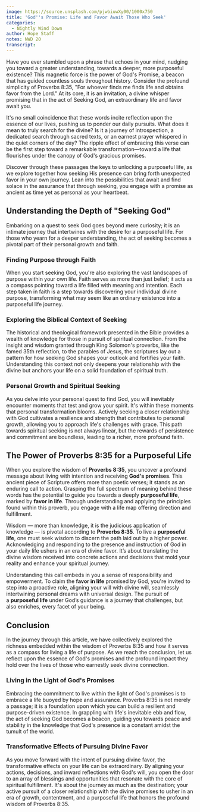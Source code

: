 ```yaml
---
image: https://source.unsplash.com/pjwbiuwXy00/1000x750
title: 'God''s Promise: Life and Favor Await Those Who Seek'
categories:
  - Nightly Wind Down
author: Hope Staff
notes: NWD 20
transcript:
---
```

Have you ever stumbled upon a phrase that echoes in your mind, nudging you toward a greater understanding, towards a deeper, more purposeful existence? This magnetic force is the power of God's Promise, a beacon that has guided countless souls throughout history. Consider the profound simplicity of Proverbs 8:35, "For whoever finds me finds life and obtains favor from the Lord." At its core, it is an invitation, a divine whisper promising that in the act of Seeking God, an extraordinary life and favor await you.

It's no small coincidence that these words incite reflection upon the essence of our lives, pushing us to ponder our daily pursuits. What does it mean to truly search for the divine? Is it a journey of introspection, a dedicated search through sacred texts, or an earnest prayer whispered in the quiet corners of the day? The ripple effect of embracing this verse can be the first step toward a remarkable transformation—toward a life that flourishes under the canopy of God's gracious promises.

Discover through these passages the keys to unlocking a purposeful life, as we explore together how seeking His presence can bring forth unexpected favor in your own journey. Lean into the possibilities that await and find solace in the assurance that through seeking, you engage with a promise as ancient as time yet as personal as your heartbeat.

## **Understanding the Depth of "Seeking God"**

Embarking on a quest to seek God goes beyond mere curiosity; it is an intimate journey that intertwines with the desire for a purposeful life. For those who yearn for a deeper understanding, the act of seeking becomes a pivotal part of their personal growth and faith.

### **Finding Purpose through Faith**

When you start seeking God, you're also exploring the vast landscapes of purpose within your own life. Faith serves as more than just belief; it acts as a compass pointing toward a life filled with meaning and intention. Each step taken in faith is a step towards discovering your individual divine purpose, transforming what may seem like an ordinary existence into a purposeful life journey.

### **Exploring the Biblical Context of Seeking**

The historical and theological framework presented in the Bible provides a wealth of knowledge for those in pursuit of spiritual connection. From the insight and wisdom granted through King Solomon's proverbs, like the famed 35th reflection, to the parables of Jesus, the scriptures lay out a pattern for how seeking God shapes your outlook and fortifies your faith. Understanding this context not only deepens your relationship with the divine but anchors your life on a solid foundation of spiritual truth.

### **Personal Growth and Spiritual Seeking**

As you delve into your personal quest to find God, you will inevitably encounter moments that test and grow your spirit. It's within these moments that personal transformation blooms. Actively seeking a closer relationship with God cultivates a resilience and strength that contributes to personal growth, allowing you to approach life's challenges with grace. This path towards spiritual seeking is not always linear, but the rewards of persistence and commitment are boundless, leading to a richer, more profound faith.

## **The Power of Proverbs 8:35 for a Purposeful Life**

When you explore the wisdom of&nbsp;**Proverbs 8:35**, you uncover a profound message about living with intention and receiving&nbsp;**God's promises**. This ancient piece of Scripture offers more than poetic verses; it stands as an enduring call to action. Grasping the full spectrum of meaning behind these words has the potential to guide you towards a deeply&nbsp;**purposeful life**, marked by&nbsp;**favor in life**. Through understanding and applying the principles found within this proverb, you engage with a life map offering direction and fulfillment.

Wisdom — more than knowledge, it is the judicious application of knowledge — is pivotal according to&nbsp;**Proverbs 8:35**. To live a&nbsp;**purposeful life**, one must seek wisdom to discern the path laid out by a higher power. Acknowledging and responding to the presence and instruction of God in your daily life ushers in an era of divine favor. It’s about translating the divine wisdom received into concrete actions and decisions that mold your reality and enhance your spiritual journey.

Understanding this call embeds in you a sense of responsibility and empowerment. To claim the&nbsp;**favor in life**&nbsp;promised by God, you're invited to step into a proactive role, aligning your will with divine will, seamlessly intertwining personal dreams with universal design. The pursuit of a&nbsp;**purposeful life**&nbsp;under God’s guidance is a journey that challenges, but also enriches, every facet of your being.

## **Conclusion**

In the journey through this article, we have collectively explored the richness embedded within the wisdom of Proverbs 8:35 and how it serves as a compass for living a life of purpose. As we reach the conclusion, let us reflect upon the essence of God's promises and the profound impact they hold over the lives of those who earnestly seek divine connection.

### **Living in the Light of God's Promises**

Embracing the commitment to live within the light of God's promises is to embrace a life buoyed by hope and assurance. Proverbs 8:35 is not merely a passage; it is a foundation upon which you can build a resilient and purpose-driven existence. In grappling with life's inevitable ebb and flow, the act of seeking God becomes a beacon, guiding you towards peace and stability in the knowledge that God's presence is a constant amidst the tumult of the world.

### **Transformative Effects of Pursuing Divine Favor**

As you move forward with the intent of pursuing divine favor, the transformative effects on your life can be extraordinary. By aligning your actions, decisions, and inward reflections with God's will, you open the door to an array of blessings and opportunities that resonate with the core of spiritual fulfillment. It's about the journey as much as the destination; your active pursuit of a closer relationship with the divine promises to usher in an era of growth, contentment, and a purposeful life that honors the profound wisdom of Proverbs 8:35.